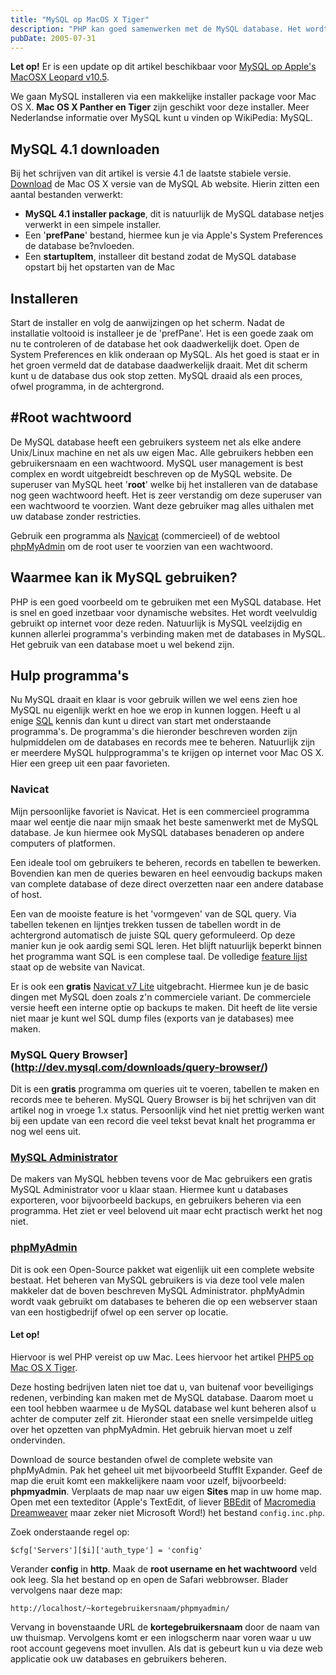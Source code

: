 ```yaml
---
title: "MySQL op MacOS X Tiger"
description: "PHP kan goed samenwerken met de MySQL database. Het wordt veel toegepast op website met dynamische content. Het is gratis te gebruiken voor eigen gebruik en leer doeleinden."
pubDate: 2005-07-31
---
```


**Let op!** Er is een update op dit artikel beschikbaar voor [MySQL op Apple's MacOSX Leopard v10.5](http://www.atlantisdesign.nl/artikel/mysql-op-macosx-leopard).

We gaan MySQL installeren via een makkelijke installer package voor Mac OS X. **Mac OS X Panther en Tiger** zijn geschikt voor deze installer. Meer Nederlandse informatie over MySQL kunt u vinden op WikiPedia: MySQL.

## MySQL 4.1 downloaden

Bij het schrijven van dit artikel is versie 4.1 de laatste stabiele versie. [Download](http://dev.mysql.com/downloads/mysql/4.1.html#Mac_OS_X) de Mac OS X versie van de MySQL Ab website. Hierin zitten een aantal bestanden verwerkt:

* **MySQL 4.1 installer package**, dit is natuurlijk de MySQL database netjes verwerkt in een simpele installer.
* Een '**prefPane**' bestand, hiermee kun je via Apple's System Preferences de database be?nvloeden.
* Een **startupItem**, installeer dit bestand zodat de MySQL database opstart bij het opstarten van de Mac

## Installeren

Start de installer en volg de aanwijzingen op het scherm. Nadat de installatie voltooid is installeer je de 'prefPane'. Het is een goede zaak om nu te controleren of de database het ook daadwerkelijk doet. Open de System Preferences en klik onderaan op MySQL. Als het goed is staat er in het groen vermeld dat de database daadwerkelijk draait. Met dit scherm kunt u de database dus ook stop zetten. MySQL draaid als een proces, ofwel programma, in de achtergrond.

## #Root wachtwoord

De MySQL database heeft een gebruikers systeem net als elke andere Unix/Linux machine en net als uw eigen Mac. Alle gebruikers hebben een gebruikersnaam en een wachtwoord. MySQL user management is best complex en wordt uitgebreidt beschreven op de MySQL website. De superuser van MySQL heet '**root**' welke bij het installeren van de database nog geen wachtwoord heeft. Het is zeer verstandig om deze superuser van een wachtwoord te voorzien. Want deze gebruiker mag alles uithalen met uw database zonder restricties.

Gebruik een programma als [Navicat](http://www.navicat.com/) (commercieel) of de webtool [phpMyAdmin](http://www.phpmyadmin.net/) om de root user te voorzien van een wachtwoord.

## Waarmee kan ik MySQL gebruiken?

PHP is een goed voorbeeld om te gebruiken met een MySQL database. Het is snel en goed inzetbaar voor dynamische websites. Het wordt veelvuldig gebruikt op internet voor deze reden. Natuurlijk is MySQL veelzijdig en kunnen allerlei programma's verbinding maken met de databases in MySQL. Het gebruik van een database moet u wel bekend zijn.

## Hulp programma's

Nu MySQL draait en klaar is voor gebruik willen we wel eens zien hoe MySQL nu eigenlijk werkt en hoe we erop in kunnen loggen. Heeft u al enige [SQL](http://nl.wikipedia.org/wiki/SQL) kennis dan kunt u direct van start met onderstaande programma's. De programma's die hieronder beschreven worden zijn hulpmiddelen om de databases en records mee te beheren. Natuurlijk zijn er meerdere MySQL hulpprogramma's te krijgen op internet voor Mac OS X. Hier een greep uit een paar favorieten.

### Navicat

Mijn persoonlijke favoriet is Navicat. Het is een commercieel programma maar wel eentje die naar mijn smaak het beste samenwerkt met de MySQL database. Je kun hiermee ook MySQL databases benaderen op andere computers of platformen.

Een ideale tool om gebruikers te beheren, records en tabellen te bewerken. Bovendien kan men de queries bewaren en heel eenvoudig backups maken van complete database of deze direct overzetten naar een andere database of host.

Een van de mooiste feature is het 'vormgeven' van de SQL query. Via tabellen tekenen en lijntjes trekken tussen de tabellen wordt in de achtergrond automatisch de juiste SQL query geformuleerd. Op deze manier kun je ook aardig semi SQL leren. Het blijft natuurlijk beperkt binnen het programma want SQL is een complese taal. De volledige [feature lijst](http://www.navicat.com/feature.html) staat op de website van Navicat.

Er is ook een **gratis** [Navicat v7 Lite](http://www.navicat.com/download.html) uitgebracht. Hiermee kun je de basic dingen met MySQL doen zoals z'n commerciele variant. De commerciele versie heeft een interne optie op backups te maken. Dit heeft de lite versie niet maar je kunt wel SQL dump files (exports van je databases) mee maken.

### MySQL Query Browser](http://dev.mysql.com/downloads/query-browser/)

Dit is een **gratis** programma om queries uit te voeren, tabellen te maken en records mee te beheren. MySQL Query Browser is bij het schrijven van dit artikel nog in vroege 1.x status. Persoonlijk vind het niet prettig werken want bij een update van een record die veel tekst bevat knalt het programma er nog wel eens uit.

### [MySQL Administrator](http://dev.mysql.com/downloads/administrator/)
De makers van MySQL hebben tevens voor de Mac gebruikers een gratis MySQL Administrator voor u klaar staan. Hiermee kunt u databases exporteren, voor bijvoorbeeld backups, en gebruikers beheren via een programma. Het ziet er veel belovend uit maar echt practisch werkt het nog niet.

### [phpMyAdmin](http://www.phpmyadmin.net/)

Dit is ook een Open-Source pakket wat eigenlijk uit een complete website bestaat. Het beheren van MySQL gebruikers is via deze tool vele malen makkeler dat de boven beschreven MySQL Administrator. phpMyAdmin wordt vaak gebruikt om databases te beheren die op een webserver staan van een hostigbedrijf ofwel op een server op locatie.

#### Let op!

Hiervoor is wel PHP vereist op uw Mac. Lees hiervoor het artikel [PHP5 op Mac OS X Tiger](http://www.atlantisdesign.nl/artikel/php5-op-macosx-tiger).

Deze hosting bedrijven laten niet toe dat u, van buitenaf voor beveiligings redenen, verbinding kan maken met de MySQL database. Daarom moet u een tool hebben waarmee u de MySQL database wel kunt beheren alsof u achter de computer zelf zit. Hieronder staat een snelle versimpelde uitleg over het opzetten van phpMyAdmin. Het gebruik hiervan moet u zelf ondervinden.

Download de source bestanden ofwel de complete website van phpMyAdmin. Pak het geheel uit met bijvoorbeeld StuffIt Expander. Geef de map die eruit komt een makkelijkere naam voor uzelf, bijvoorbeeld: **phpmyadmin**. Verplaats de map naar uw eigen **Sites** map in uw home map. Open met een texteditor (Apple's TextEdit, of liever [BBEdit](http://www.barebones.com/products/bbedit/) of [Macromedia Dreamweaver](http://www.macromedia.com/software/dreamweaver/) maar zeker niet Microsoft Word!) het bestand `config.inc.php`.

Zoek onderstaande regel op:

	$cfg['Servers'][$i]['auth_type'] = 'config'

Verander **config** in **http**. Maak de **root username en het wachtwoord** veld ook leeg. Sla het bestand op en open de Safari webbrowser. Blader vervolgens naar deze map:

	http://localhost/~kortegebruikersnaam/phpmyadmin/

Vervang in bovenstaande URL de **kortegebruikersnaam** door de naam van uw thuismap. Vervolgens komt er een inlogscherm naar voren waar u uw root account gegevens moet invullen. Als dat is gebeurt kun u via deze web applicatie ook uw databases en gebruikers beheren.